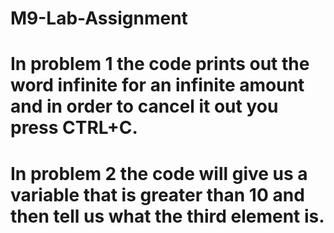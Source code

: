 # M9-Lab-Assignment

# In problem 1 the code prints out the word infinite for an infinite amount and in order to cancel it out you press CTRL+C.

# In problem 2 the code will give us a variable that is greater than 10 and then tell us what the third element is.

